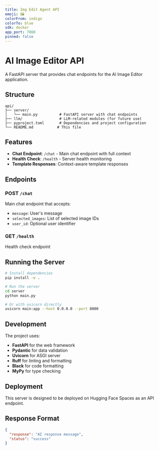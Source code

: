 ```yaml
---
title: Img Edit Agent API
emoji: 🖼️
colorFrom: indigo
colorTo: blue
sdk: docker
app_port: 7860
pinned: false
---
```


# AI Image Editor API

A FastAPI server that provides chat endpoints for the AI Image Editor application.

## Structure

```
api/
├── server/
│   └── main.py          # FastAPI server with chat endpoints
├── llm/                 # LLM-related modules (for future use)
├── pyproject.toml       # Dependencies and project configuration
└── README.md           # This file
```

## Features

- **Chat Endpoint**: `/chat` - Main chat endpoint with full context
- **Health Check**: `/health` - Server health monitoring
- **Template Responses**: Context-aware template responses

## Endpoints

### POST `/chat`

Main chat endpoint that accepts:

- `message`: User's message
- `selected_images`: List of selected image IDs
- `user_id`: Optional user identifier

### GET `/health`

Health check endpoint

## Running the Server

```bash
# Install dependencies
pip install -e .

# Run the server
cd server
python main.py

# Or with uvicorn directly
uvicorn main:app --host 0.0.0.0 --port 8000
```

## Development

The project uses:

- **FastAPI** for the web framework
- **Pydantic** for data validation
- **Uvicorn** for ASGI server
- **Ruff** for linting and formatting
- **Black** for code formatting
- **MyPy** for type checking

## Deployment

This server is designed to be deployed on Hugging Face Spaces as an API endpoint.

## Response Format

```json
{
  "response": "AI response message",
  "status": "success"
}
```
